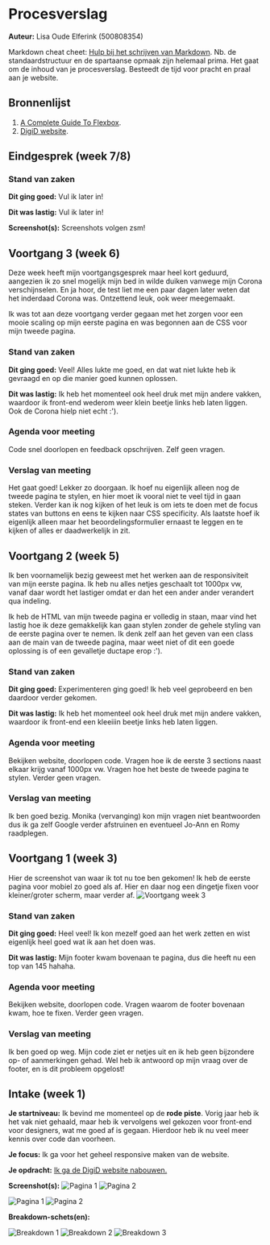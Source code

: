 # Procesverslag
**Auteur:** Lisa Oude Elferink (500808354)

Markdown cheat cheet: [Hulp bij het schrijven van Markdown](https://github.com/adam-p/markdown-here/wiki/Markdown-Cheatsheet). Nb. de standaardstructuur en de spartaanse opmaak zijn helemaal prima. Het gaat om de inhoud van je procesverslag. Besteedt de tijd voor pracht en praal aan je website.



## Bronnenlijst
1. [A Complete Guide To Flexbox](https://css-tricks.com/snippets/css/a-guide-to-flexbox/).
2. [DigiD website](https://www.digid.nl/).



## Eindgesprek (week 7/8)
### Stand van zaken
**Dit ging goed:** Vul ik later in!

**Dit was lastig:** Vul ik later in!


**Screenshot(s):** Screenshots volgen zsm!



## Voortgang 3 (week 6)
Deze week heeft mijn voortgangsgesprek maar heel kort geduurd, aangezien ik zo snel mogelijk mijn bed in wilde duiken vanwege mijn Corona verschijnselen. En ja hoor, de test liet me een paar dagen later weten dat het inderdaad Corona was. Ontzettend leuk, ook weer meegemaakt.

Ik was tot aan deze voortgang verder gegaan met het zorgen voor een mooie scaling op mijn eerste pagina en was begonnen aan de CSS voor mijn tweede pagina.



### Stand van zaken
**Dit ging goed:** Veel! Alles lukte me goed, en dat wat niet lukte heb ik gevraagd en op die manier goed kunnen oplossen.

**Dit was lastig:** Ik heb het momenteel ook heel druk met mijn andere vakken, waardoor ik front-end wederom weer klein beetje links heb laten liggen. Ook de Corona hielp niet echt :').



### Agenda voor meeting
Code snel doorlopen en feedback opschrijven. Zelf geen vragen.



### Verslag van meeting
Het gaat goed! Lekker zo doorgaan. Ik hoef nu eigenlijk alleen nog de tweede pagina te stylen, en hier moet ik vooral niet te veel tijd in gaan steken. Verder kan ik nog kijken of het leuk is om iets te doen met de focus states van buttons en eens te kijken naar CSS specificity. Als laatste hoef ik eigenlijk alleen maar het beoordelingsformulier ernaast te leggen en te kijken of alles er daadwerkelijk in zit. 



## Voortgang 2 (week 5)
Ik ben voornamelijk bezig geweest met het werken aan de responsiviteit van mijn eerste pagina. Ik heb nu alles netjes geschaalt tot 1000px vw, vanaf daar wordt het lastiger omdat er dan het een ander ander verandert qua indeling.

Ik heb de HTML van mijn tweede pagina er volledig in staan, maar vind het lastig hoe ik deze gemakkelijk kan gaan stylen zonder de gehele styling van de eerste pagina over te nemen. Ik denk zelf aan het geven van een class aan de main van de tweede pagina, maar weet niet of dit een goede oplossing is of een gevalletje ductape erop :').


### Stand van zaken
**Dit ging goed:** Experimenteren ging goed! Ik heb veel geprobeerd en ben daardoor verder gekomen.

**Dit was lastig:** Ik heb het momenteel ook heel druk met mijn andere vakken, waardoor ik front-end een kleeiiin beetje links heb laten liggen.



### Agenda voor meeting
Bekijken website, doorlopen code. 
Vragen hoe ik de eerste 3 sections naast elkaar krijg vanaf 1000px vw.
Vragen hoe het beste de tweede pagina te stylen.
Verder geen vragen.



### Verslag van meeting
Ik ben goed bezig. Monika (vervanging) kon mijn vragen niet beantwoorden dus ik ga zelf Google verder afstruinen en eventueel Jo-Ann en Romy raadplegen.


## Voortgang 1 (week 3)
Hier de screenshot van waar ik tot nu toe ben gekomen! Ik heb de eerste pagina voor mobiel zo goed als af. Hier en daar nog een dingetje fixen voor kleiner/groter scherm, maar verder af.
![Voortgang week 3](images/voortgang_week3.png)


### Stand van zaken
**Dit ging goed:** Heel veel! Ik kon mezelf goed aan het werk zetten en wist eigenlijk heel goed wat ik aan het doen was.

**Dit was lastig:** Mijn footer kwam bovenaan te pagina, dus die heeft nu een top van 145 hahaha.



### Agenda voor meeting
Bekijken website, doorlopen code. 
Vragen waarom de footer bovenaan kwam, hoe te fixen. 
Verder geen vragen.


### Verslag van meeting
Ik ben goed op weg. Mijn code ziet er netjes uit en ik heb geen bijzondere op- of aanmerkingen gehad. Wel heb ik antwoord op mijn vraag over de footer, en is dit probleem opgelost!


## Intake (week 1)

**Je startniveau:** Ik bevind me momenteel op de **rode piste**. Vorig jaar heb ik het vak niet gehaald, maar heb ik vervolgens wel gekozen voor front-end voor designers, wat me goed af is gegaan. Hierdoor heb ik nu veel meer kennis over code dan voorheen. 

**Je focus:** Ik ga voor het geheel responsive maken van de website.

**Je opdracht:** [Ik ga de DigiD website nabouwen.](https://www.digid.nl/)

**Screenshot(s):**
![Pagina 1](images/digid_mob_pag1.png)
![Pagina 2](images/digid_mob_pag2.png)

![Pagina 1](images/digid_pag1.png)
![Pagina 2](images/digid_pag2.png)

**Breakdown-schets(en):**

![Breakdown 1](images/breakdown_mob_1.png)
![Breakdown 2](images/breakdown_mob_2.png)
![Breakdown 3](images/breakdown_mob_3.png)
